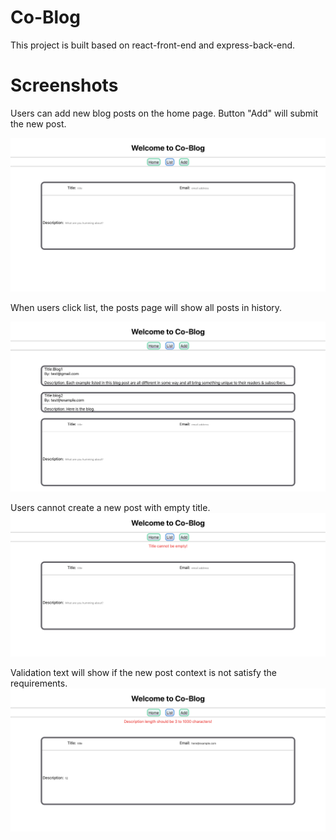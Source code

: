# Co-Blog

This project is built based on react-front-end and express-back-end.

# Screenshots

Users can add new blog posts on the home page. Button "Add" will submit the new post.

!["Screenshot for Co-Blog Feature 1"](https://github.com/ssspiderzzz/blog-colinkz/blob/master/react-front-end/public/images/1.jpg)

When users click list, the posts page will show all posts in history.

!["Screenshot for Co-Blog Feature 2"](https://github.com/ssspiderzzz/blog-colinkz/blob/master/react-front-end/public/images/2.jpg)

Users cannot create a new post with empty title.
!["Screenshot for Co-Blog Feature 3"](https://github.com/ssspiderzzz/blog-colinkz/blob/master/react-front-end/public/images/3.jpg)

Validation text will show if the new post context is not satisfy the requirements.
!["Screenshot for Co-Blog Feature 4"](https://github.com/ssspiderzzz/blog-colinkz/blob/master/react-front-end/public/images/4.jpg)
